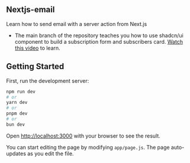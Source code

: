 ## Nextjs-email

Learn how to send email with a server action from Next.js

- The main branch of the repository teaches you how to use shadcn/ui component to build a subscription form and subscribers card. [Watch this video](https://youtu.be/raKAoh9mWzM) to learn.


## Getting Started

First, run the development server:

```bash
npm run dev
# or
yarn dev
# or
pnpm dev
# or
bun dev
```

Open [http://localhost:3000](http://localhost:3000) with your browser to see the result.

You can start editing the page by modifying `app/page.js`. The page auto-updates as you edit the file.
